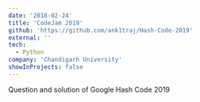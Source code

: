 ```yaml
---
date: '2018-02-24'
title: 'CodeJam 2019'
github: 'https://github.com/ank1traj/Hash-Code-2019'
external: ''
tech:
  - Python
company: 'Chandigarh University'
showInProjects: false
---
```


Question and solution of Google Hash Code 2019